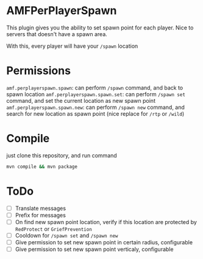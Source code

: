 # AMFPerPlayerSpawn

This plugin gives you the ability to set spawn point for each player. Nice to servers that doesn't have a spawn area.

With this, every player will have your `/spawn` location

# Permissions

`amf.perplayerspawn.spawn`: can perform `/spawn` command, and back to spawn location
`amf.perplayerspawn.spawn.set`: can perform `/spawn set` command, and set the current location as new spawn point
`amf.perplayerspawn.spawn.new`: can perform `/spawn new` command, and search for new location as spawn point (nice replace for `/rtp` or `/wild`)

# Compile

just clone this repository, and run command

```bash
mvn compile && mvn package
```

# ToDo

- [ ] Translate messages
- [ ] Prefix for messages
- [ ] On find new spawn point location, verify if this location are protected by `RedProtect` or `GriefPrevention`
- [ ] Cooldown for `/spawn set` and `/spawn new`
- [ ] Give permission to set new spawn point in certain radius, configurable
- [ ] Give permission to set new spawn point verticaly, configurable